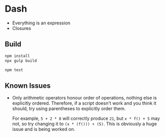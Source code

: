 
# Dash

* Everything is an expression
* Closures

## Build

```sh
npm install
npx gulp build

npm test
```

## Known Issues

* Only arithmetic operators honour order of operations, nothing else is
  explicitly ordered. Therefore, if a script doesn't work and you think it
  should, try using parentheses to explicitly order them.

  For example, `5 + 2 * 8` will correctly produce `21`, but `x * f() + 5` may
  not, so try changing it to `(x * (f())) + (5)`. This is obviously a huge issue
  and is being worked on.
